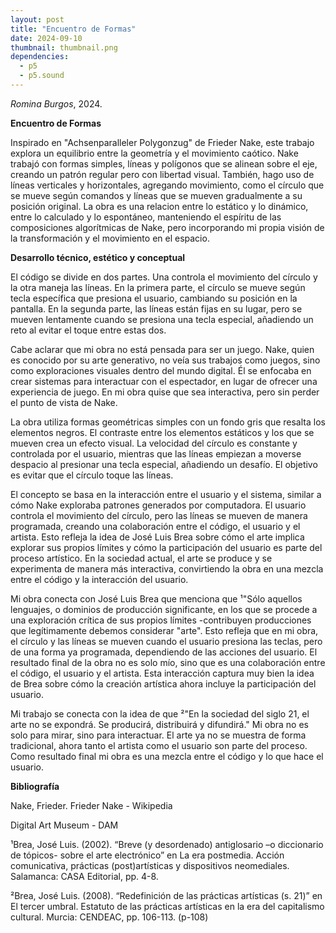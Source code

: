 ```yaml
---
layout: post
title: "Encuentro de Formas"
date: 2024-09-10
thumbnail: thumbnail.png
dependencies:
  - p5
  - p5.sound
---
```


<div id="div-sketch">
  <script type="text/javascript" src="sketch.js"></script>
</div>

_Romina Burgos_, 2024.

**Encuentro de Formas**

Inspirado en "Achsenparalleler Polygonzug" de Frieder Nake, este trabajo explora un equilibrio entre la geometría y el movimiento caótico. Nake trabajó con formas simples, líneas y polígonos que se alinean sobre el eje, creando un patrón regular pero con libertad visual. También, hago uso de líneas verticales y horizontales, agregando movimiento, como el círculo que se mueve según comandos y líneas que se mueven gradualmente a su posición original. La obra es una relacion entre lo estático y lo dinámico, entre lo calculado y lo espontáneo, manteniendo el espíritu de las composiciones algorítmicas de Nake, pero incorporando mi propia visión de la transformación y el movimiento en el espacio.

**Desarrollo técnico, estético y conceptual**

El código se divide en dos partes. Una controla el movimiento del círculo y la otra maneja las líneas. En la primera parte, el círculo se mueve según tecla específica que presiona el usuario, cambiando su posición en la pantalla. En la segunda parte, las líneas están fijas en su lugar, pero se mueven lentamente cuando se presiona una tecla especial, añadiendo un reto al evitar el toque entre estas dos.

Cabe aclarar que mi obra no está pensada para ser un juego. Nake, quien es conocido por su arte generativo, no veía sus trabajos como juegos, sino como exploraciones visuales dentro del mundo digital. Él se enfocaba en crear sistemas para interactuar con el espectador, en lugar de ofrecer una experiencia de juego. En mi obra quise  que sea interactiva, pero sin perder el punto de vista de Nake.

La obra utiliza formas geométricas simples con un fondo gris que resalta los elementos negros. El contraste entre los elementos estáticos y los que se mueven crea un efecto visual. La velocidad del círculo es constante y controlada por el usuario, mientras que las líneas empiezan a moverse despacio al presionar una tecla especial, añadiendo un desafío. El objetivo es evitar que el círculo toque las líneas.

El concepto se basa en la interacción entre el usuario y el sistema, similar a cómo Nake exploraba patrones generados por computadora. El usuario controla el movimiento del círculo, pero las líneas se mueven de manera programada, creando una colaboración entre el código, el usuario y el artista. Esto refleja la idea de José Luis Brea sobre cómo el arte implica explorar sus propios límites y cómo la participación del usuario es parte del proceso artístico. En la sociedad actual, el arte se produce y se experimenta de manera más interactiva, convirtiendo la obra en una mezcla entre el código y la interacción del usuario.

Mi obra conecta con José Luis Brea que menciona que ¹"Sólo aquellos lenguajes, o dominios de producción significante, en los que se procede a una exploración crítica de sus propios límites -contribuyen producciones que legítimamente debemos considerar "arte". Esto refleja que en mi obra, el círculo y las líneas se mueven cuando el usuario presiona las teclas, pero de una forma ya programada, dependiendo de las acciones del usuario. El resultado final de la obra no es solo mío, sino que es una colaboración entre el código, el usuario y el artista. Esta interacción captura muy bien la idea de Brea sobre cómo la creación artística ahora incluye la participación del usuario.

Mi trabajo se conecta con la idea de que ²"En la sociedad del siglo 21, el arte no se expondrá. Se producirá, distribuirá y difundirá." Mi obra no es solo para mirar, sino para interactuar. El arte ya no se muestra de forma tradicional, ahora tanto el artista como el usuario son parte del proceso. Como resultado final mi obra es una mezcla entre el código y lo que hace el usuario.


**Bibliografía**


Nake, Frieder. Frieder Nake - Wikipedia   

Digital Art Museum - DAM 

¹Brea, José Luis. (2002). “Breve (y desordenado) antiglosario –o diccionario de tópicos- sobre el arte electrónico” en La era postmedia. Acción comunicativa, prácticas (post)artísticas y dispositivos neomediales. Salamanca: CASA Editorial, pp. 4-8.

²Brea, José Luis. (2008). “Redefinición de las prácticas artísticas (s. 21)” en El tercer umbral. Estatuto de las prácticas artísticas en la era del capitalismo cultural. Murcia: CENDEAC, pp. 106-113. (p-108)

